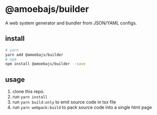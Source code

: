 # @amoebajs/builder

A web system generator and bundler from JSON/YAML configs.

## install

```bash
# yarn
yarn add @amoebajs/builder
# npm
npm install @amoebajs/builder --save
```

## usage

1. clone this repo.
2. run `yarn install`
3. run `yarn build:only` to emit source code in tsx file
4. run `yarn webpack:build` to pack source code into a single html page
